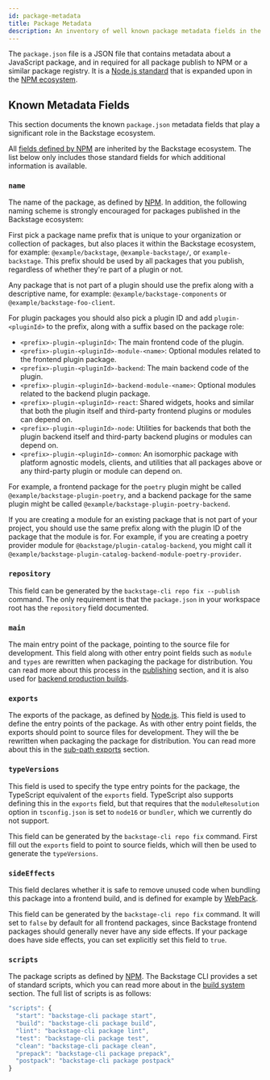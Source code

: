 ```yaml
---
id: package-metadata
title: Package Metadata
description: An inventory of well known package metadata fields in the Backstage ecosystem.
---
```


The `package.json` file is a JSON file that contains metadata about a JavaScript package, and in required for all package publish to NPM or a similar package registry. It is a [Node.js standard](https://nodejs.org/api/packages.html) that is expanded upon in the [NPM ecosystem](https://docs.npmjs.com/cli/v10/configuring-npm/package-json).

## Known Metadata Fields

This section documents the known `package.json` metadata fields that play a significant role in the Backstage ecosystem.

All [fields defined by NPM](https://docs.npmjs.com/cli/v10/configuring-npm/package-json) are inherited by the Backstage ecosystem. The list below only includes those standard fields for which additional information is available.

### `name`

The name of the package, as defined by [NPM](https://docs.npmjs.com/cli/v10/configuring-npm/package-json#name). In addition, the following naming scheme is strongly encouraged for packages published in the Backstage ecosystem:

First pick a package name prefix that is unique to your organization or collection of packages, but also places it within the Backstage ecosystem, for example: `@example/backstage`, `@example-backstage/`, or `example-backstage`. This prefix should be used by all packages that you publish, regardless of whether they're part of a plugin or not.

Any package that is not part of a plugin should use the prefix along with a descriptive name, for example: `@example/backstage-components` or `@example/backstage-foo-client`.

For plugin packages you should also pick a plugin ID and add `plugin-<pluginId>` to the prefix, along with a suffix based on the package role:

- `<prefix>-plugin-<pluginId>`: The main frontend code of the plugin.
- `<prefix>-plugin-<pluginId>-module-<name>`: Optional modules related to the frontend plugin package.
- `<prefix>-plugin-<pluginId>-backend`: The main backend code of the plugin.
- `<prefix>-plugin-<pluginId>-backend-module-<name>`: Optional modules related to the backend plugin package.
- `<prefix>-plugin-<pluginId>-react`: Shared widgets, hooks and similar that both the plugin itself and third-party frontend plugins or modules can depend on.
- `<prefix>-plugin-<pluginId>-node`: Utilities for backends that both the plugin backend itself and third-party backend plugins or modules can depend on.
- `<prefix>-plugin-<pluginId>-common`: An isomorphic package with platform agnostic models, clients, and utilities that all packages above or any third-party plugin or module can depend on.

For example, a frontend package for the `poetry` plugin might be called `@example/backstage-plugin-poetry`, and a backend package for the same plugin might be called `@example/backstage-plugin-poetry-backend`.

If you are creating a module for an existing package that is not part of your project, you should use the same prefix along with the plugin ID of the package that the module is for. For example, if you are creating a poetry provider module for `@backstage/plugin-catalog-backend`, you might call it `@example/backstage-plugin-catalog-backend-module-poetry-provider`.

### `repository`

This field can be generated by the `backstage-cli repo fix --publish` command. The only requirement is that the `package.json` in your workspace root has the `repository` field documented.

### `main`

The main entry point of the package, pointing to the source file for development. This field along with other entry point fields such as `module` and `types` are rewritten when packaging the package for distribution. You can read more about this process in the [publishing](./cli/02-build-system.md#publishing) section, and it is also used for [backend production builds](./cli/02-build-system.md#backend-production).

### `exports`

The exports of the package, as defined by [Node.js](https://nodejs.org/api/packages.html#exports). This field is used to define the entry points of the package. As with other entry point fields, the exports should point to source files for development. They will the be rewritten when packaging the package for distribution. You can read more about this in the [sub-path exports](./cli/02-build-system.md#subpath-exports) section.

### `typeVersions`

This field is used to specify the type entry points for the package, the TypeScript equivalent of the `exports` field. TypeScript also supports defining this in the `exports` field, but that requires that the `moduleResolution` option in `tsconfig.json` is set to `node16` or `bundler`, which we currently do not support.

This field can be generated by the `backstage-cli repo fix` command. First fill out the `exports` field to point to source fields, which will then be used to generate the `typeVersions`.

### `sideEffects`

This field declares whether it is safe to remove unused code when bundling this package into a frontend build, and is defined for example by [WebPack](https://github.com/backstage/backstage/blob/8d5cdb5d536cc8eb444da4b57dca4e36716f4535/plugins/auth-backend-module-google-provider/config.d.ts#L22).

This field can be generated by the `backstage-cli repo fix` command. It will set to `false` by default for all frontend packages, since Backstage frontend packages should generally never have any side effects. If your package does have side effects, you can set explicitly set this field to `true`.

### `scripts`

The package scripts as defined by [NPM](https://docs.npmjs.com/cli/v10/configuring-npm/package-json#scripts). The Backstage CLI provides a set of standard scripts, which you can read more about in the [build system](./cli/02-build-system.md) section. The full list of scripts is as follows:

```js
"scripts": {
  "start": "backstage-cli package start",
  "build": "backstage-cli package build",
  "lint": "backstage-cli package lint",
  "test": "backstage-cli package test",
  "clean": "backstage-cli package clean",
  "prepack": "backstage-cli package prepack",
  "postpack": "backstage-cli package postpack"
}
```
